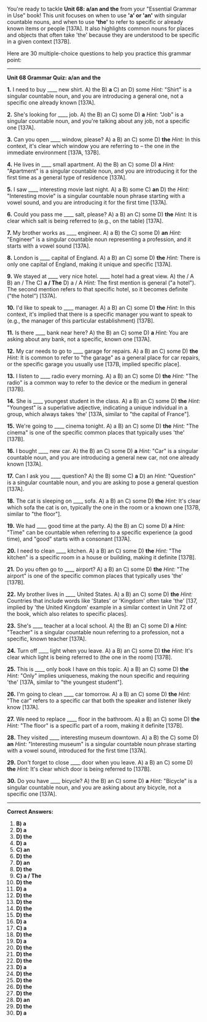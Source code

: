 You're ready to tackle **Unit 68: a/an and the** from your "Essential Grammar in Use" book! This unit focuses on when to use **'a' or 'an'** with singular countable nouns, and when to use **'the'** to refer to specific or already known items or people [137A]. It also highlights common nouns for places and objects that often take 'the' because they are understood to be specific in a given context [137B].

Here are 30 multiple-choice questions to help you practice this grammar point:

---

**Unit 68 Grammar Quiz: a/an and the**

**1.** I need to buy ____ new shirt.
    A) the
    B) **a**
    C) an
    D) some
    *Hint:* "Shirt" is a singular countable noun, and you are introducing a general one, not a specific one already known [137A].

**2.** She's looking for ____ job.
    A) the
    B) an
    C) some
    D) **a**
    *Hint:* "Job" is a singular countable noun, and you're talking about any job, not a specific one [137A].

**3.** Can you open ____ window, please?
    A) a
    B) an
    C) some
    D) **the**
    *Hint:* In this context, it's clear which window you are referring to – the one in the immediate environment [137A, 137B].

**4.** He lives in ____ small apartment.
    A) the
    B) an
    C) some
    D) **a**
    *Hint:* "Apartment" is a singular countable noun, and you are introducing it for the first time as a general type of residence [137A].

**5.** I saw ____ interesting movie last night.
    A) a
    B) some
    C) **an**
    D) the
    *Hint:* "Interesting movie" is a singular countable noun phrase starting with a vowel sound, and you are introducing it for the first time [137A].

**6.** Could you pass me ____ salt, please?
    A) a
    B) an
    C) some
    D) **the**
    *Hint:* It is clear which salt is being referred to (e.g., on the table) [137A].

**7.** My brother works as ____ engineer.
    A) a
    B) the
    C) some
    D) **an**
    *Hint:* "Engineer" is a singular countable noun representing a profession, and it starts with a vowel sound [137A].

**8.** London is ____ capital of England.
    A) a
    B) an
    C) some
    D) **the**
    *Hint:* There is only one capital of England, making it unique and specific [137A].

**9.** We stayed at ____ very nice hotel. ____ hotel had a great view.
    A) the / A
    B) an / The
    C) **a / The**
    D) a / A
    *Hint:* The first mention is general ("a hotel"). The second mention refers to that specific hotel, so it becomes definite ("the hotel") [137A].

**10.** I'd like to speak to ____ manager.
    A) a
    B) an
    C) some
    D) **the**
    *Hint:* In this context, it's implied that there is a specific manager you want to speak to (e.g., the manager of this particular establishment) [137B].

**11.** Is there ____ bank near here?
    A) the
    B) an
    C) some
    D) **a**
    *Hint:* You are asking about any bank, not a specific, known one [137A].

**12.** My car needs to go to ____ garage for repairs.
    A) a
    B) an
    C) some
    D) **the**
    *Hint:* It is common to refer to "the garage" as a general place for car repairs, or the specific garage you usually use [137B, implied specific place].

**13.** I listen to ____ radio every morning.
    A) a
    B) an
    C) some
    D) **the**
    *Hint:* "The radio" is a common way to refer to the device or the medium in general [137B].

**14.** She is ____ youngest student in the class.
    A) a
    B) an
    C) some
    D) **the**
    *Hint:* "Youngest" is a superlative adjective, indicating a unique individual in a group, which always takes 'the' [137A, similar to "the capital of France"].

**15.** We're going to ____ cinema tonight.
    A) a
    B) an
    C) some
    D) **the**
    *Hint:* "The cinema" is one of the specific common places that typically uses 'the' [137B].

**16.** I bought ____ new car.
    A) the
    B) an
    C) some
    D) **a**
    *Hint:* "Car" is a singular countable noun, and you are introducing a general new car, not one already known [137A].

**17.** Can I ask you ____ question?
    A) the
    B) some
    C) **a**
    D) an
    *Hint:* "Question" is a singular countable noun, and you are asking to pose a general question [137A].

**18.** The cat is sleeping on ____ sofa.
    A) a
    B) an
    C) some
    D) **the**
    *Hint:* It's clear which sofa the cat is on, typically the one in the room or a known one [137B, similar to "the floor"].

**19.** We had ____ good time at the party.
    A) the
    B) an
    C) some
    D) **a**
    *Hint:* "Time" can be countable when referring to a specific experience (a good time), and "good" starts with a consonant [137A].

**20.** I need to clean ____ kitchen.
    A) a
    B) an
    C) some
    D) **the**
    *Hint:* "The kitchen" is a specific room in a house or building, making it definite [137B].

**21.** Do you often go to ____ airport?
    A) a
    B) an
    C) some
    D) **the**
    *Hint:* "The airport" is one of the specific common places that typically uses 'the' [137B].

**22.** My brother lives in ____ United States.
    A) a
    B) an
    C) some
    D) **the**
    *Hint:* Countries that include words like 'States' or 'Kingdom' often take 'the' [137, implied by 'the United Kingdom' example in a similar context in Unit 72 of the book, which also relates to specific places].

**23.** She's ____ teacher at a local school.
    A) the
    B) an
    C) some
    D) **a**
    *Hint:* "Teacher" is a singular countable noun referring to a profession, not a specific, known teacher [137A].

**24.** Turn off ____ light when you leave.
    A) a
    B) an
    C) some
    D) **the**
    *Hint:* It's clear which light is being referred to (the one in the room) [137B].

**25.** This is ____ only book I have on this topic.
    A) a
    B) an
    C) some
    D) **the**
    *Hint:* "Only" implies uniqueness, making the noun specific and requiring 'the' [137A, similar to "the youngest student"].

**26.** I'm going to clean ____ car tomorrow.
    A) a
    B) an
    C) some
    D) **the**
    *Hint:* "The car" refers to a specific car that both the speaker and listener likely know [137A].

**27.** We need to replace ____ floor in the bathroom.
    A) a
    B) an
    C) some
    D) **the**
    *Hint:* "The floor" is a specific part of a room, making it definite [137B].

**28.** They visited ____ interesting museum downtown.
    A) a
    B) the
    C) some
    D) **an**
    *Hint:* "Interesting museum" is a singular countable noun phrase starting with a vowel sound, introduced for the first time [137A].

**29.** Don't forget to close ____ door when you leave.
    A) a
    B) an
    C) some
    D) **the**
    *Hint:* It's clear which door is being referred to [137B].

**30.** Do you have ____ bicycle?
    A) the
    B) an
    C) some
    D) **a**
    *Hint:* "Bicycle" is a singular countable noun, and you are asking about any bicycle, not a specific one [137A].

---
**Correct Answers:**

1.  **B) a**
2.  **D) a**
3.  **D) the**
4.  **D) a**
5.  **C) an**
6.  **D) the**
7.  **D) an**
8.  **D) the**
9.  **C) a / The**
10. **D) the**
11. **D) a**
12. **D) the**
13. **D) the**
14. **D) the**
15. **D) the**
16. **D) a**
17. **C) a**
18. **D) the**
19. **D) a**
20. **D) the**
21. **D) the**
22. **D) the**
23. **D) a**
24. **D) the**
25. **D) the**
26. **D) the**
27. **D) the**
28. **D) an**
29. **D) the**
30. **D) a**